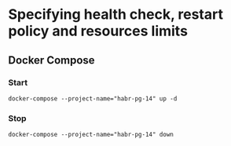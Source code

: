 # Specifying health check, restart policy and resources limits

## Docker Compose
### Start
`docker-compose --project-name="habr-pg-14" up -d`

### Stop
`docker-compose --project-name="habr-pg-14" down`
